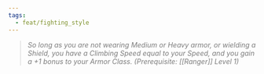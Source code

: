 ```yaml
---
tags:
  - feat/fighting_style
---
```

> *<span style="color:rgb(125, 125, 125)">So long as you are not wearing Medium or Heavy armor, or wielding a Shield, you have a Climbing Speed equal to your Speed, and you gain a +1 bonus to your Armor Class. (Prerequisite: [[Ranger]] Level 1)</span>*